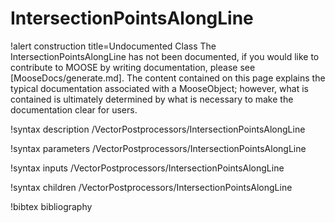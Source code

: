 <!-- MOOSE Documentation Stub: Remove this when content is added. -->

# IntersectionPointsAlongLine

!alert construction title=Undocumented Class
The IntersectionPointsAlongLine has not been documented, if you would like to contribute to MOOSE by
writing documentation, please see [MooseDocs/generate.md]. The content contained on this page explains
the typical documentation associated with a MooseObject; however, what is contained is ultimately
determined by what is necessary to make the documentation clear for users.

!syntax description /VectorPostprocessors/IntersectionPointsAlongLine

!syntax parameters /VectorPostprocessors/IntersectionPointsAlongLine

!syntax inputs /VectorPostprocessors/IntersectionPointsAlongLine

!syntax children /VectorPostprocessors/IntersectionPointsAlongLine

!bibtex bibliography
